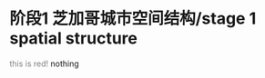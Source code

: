 


# 阶段1 芝加哥城市空间结构/stage 1 spatial structure
<font color='grey'>this is red!</font>
nothing


<!--stackedit_data:
eyJoaXN0b3J5IjpbLTIwODU3MzU5MDQsLTIwODkwNTcwMTgsLT
E2MTA5OTY1MjMsLTE3MzAyNjUxMjddfQ==
-->